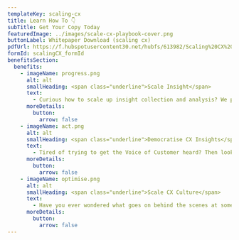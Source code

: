 ```yaml
---
templateKey: scaling-cx
title: Learn How To 👇
subTitle: Get Your Copy Today
featuredImage: ../images/scale-cx-playbook-cover.png
buttonLabel: Whitepaper Download (scaling cx)
pdfUrl: https://f.hubspotusercontent30.net/hubfs/613982/Scaling%20CX%20Playbook.pdf
formId: scalingCX_formId
benefitsSection:
  benefits:
    - imageName: progress.png
      alt: alt
      smallHeading: <span class="underline">Scale Insight</span>
      text:
        - Curious how to scale up insight collection and analysis? We provide detailed examples of the tools and processes needed to scale CX Insights.
      moreDetails:
        button:
          arrow: false
    - imageName: act.png
      alt: alt
      smallHeading: <span class="underline">Democratise CX Insights</span>
      text:
        - Tired of trying to get the Voice of Customer heard? Then look no further — this guide is for you as we explain how to democratize CX insights across all teams within your company.
      moreDetails:
        button:
          arrow: false
    - imageName: optimise.png
      alt: alt
      smallHeading: <span class="underline">Scale CX Culture</span>
      text:
        - Have you ever wondered what goes on behind the scenes at some of the leading CX brands like Zappos to build a customer-centric culture? It would be best if you read this guide.
      moreDetails:
        button:
          arrow: false
---
```


